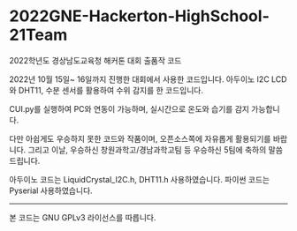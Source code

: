 # 2022GNE-Hackerton-HighSchool-21Team
2022학년도 경상남도교육청 해커톤 대회 출품작 코드

2022년 10월 15일~ 16일까지 진행한 대회에서 사용한 코드입니다.
아두이노 I2C LCD와 DHT11, 수분 센서를 활용하여 수위 감지를 한 코드입니다.

CUI.py를 실행하여 PC와 연동이 가능하며, 실시간으로 온도와 습기를 감지 가능합니다.

다만 아쉽게도 우승하지 못한 코드와 작품이며, 오픈소스쪽에 자유롭게 활용되기를 바랍니다.
그리고 이날, 우승하신 창원과학고/경남과학고팀 등 우승하신 5팀에 축하의 말씀 드립니다.

아두이노 코드는 LiquidCrystal_I2C.h, DHT11.h 사용하였습니다.
파이썬 코드는 Pyserial 사용하였습니다.


----------------------------
본 코드는 GNU GPLv3 라이선스를 따릅니다.
